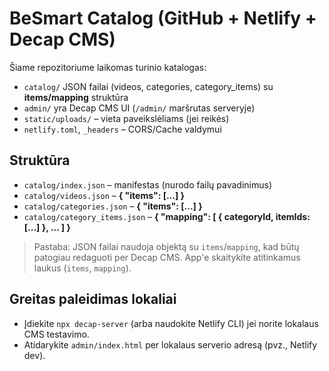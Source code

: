 # BeSmart Catalog (GitHub + Netlify + Decap CMS)

Šiame repozitoriume laikomas turinio katalogas:
- `catalog/` JSON failai (videos, categories, category_items) su **items/mapping** struktūra
- `admin/` yra Decap CMS UI (`/admin/` maršrutas serveryje)
- `static/uploads/` – vieta paveikslėliams (jei reikės)
- `netlify.toml`, `_headers` – CORS/Cache valdymui

## Struktūra

- `catalog/index.json` – manifestas (nurodo failų pavadinimus)
- `catalog/videos.json` – **{ "items": [...] }**
- `catalog/categories.json` – **{ "items": [...] }**
- `catalog/category_items.json` – **{ "mapping": [ { categoryId, itemIds: [...] }, ... ] }**

> Pastaba: JSON failai naudoja objektą su `items`/`mapping`, kad būtų patogiau redaguoti per Decap CMS.
> App'e skaitykite atitinkamus laukus (`items`, `mapping`).

## Greitas paleidimas lokaliai
- Įdiekite `npx decap-server` (arba naudokite Netlify CLI) jei norite lokalaus CMS testavimo.
- Atidarykite `admin/index.html` per lokalaus serverio adresą (pvz., Netlify dev).
